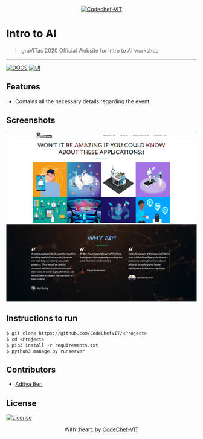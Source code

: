<p align="center"><a href="http://www.codechefvit.com" target="_blank"><img src="https://s3.amazonaws.com/codechef_shared/sites/all/themes/abessive/logo-3.png" title="CodeChef-VIT" alt="Codechef-VIT"></a>
</p>

# Intro to AI

> graVITas 2020
> Official Website for Intro to AI workshop

---
[![DOCS](https://img.shields.io/badge/Documentation-see%20docs-green?style=flat-square&logo=appveyor)](INSERT_LINK_FOR_DOCS_HERE) 
  [![UI ](https://img.shields.io/badge/User%20Interface-Link%20to%20UI-orange?style=flat-square&logo=appveyor)](INSERT_UI_LINK_HERE)




## Features
- Contains all the necessary details regarding the event.




## Screenshots
<img src="assets\images\2020-08-26 (4).png" alt="Project Screenshots">

<img src="assets\images\2020-08-26 (5).png" alt="Project Screenshots">




  

## Instructions to run

```
$ git clone https://github.com/CodeChefVIT/<Project>
$ cd <Project>
$ pip3 install -r requirements.txt
$ python3 manage.py runserver
```

## Contributors
- <a href="https://github.com/<aditya-beri>">Aditya Beri</a>


## License

[![License](http://img.shields.io/:license-mit-blue.svg?style=flat-square)](http://badges.mit-license.org)

<p align="center">
	With :heart: by <a href="http://www.codechefvit.com" target="_blank">CodeChef-VIT</a>
</p>
